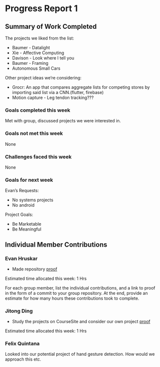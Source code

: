 # Progress Report 1

## Summary of Work Completed

The projects we liked from the list:
- Baumer - Datalight
- Xie - Affective Computing
- Davison - Look where I tell you
- Baumer - Framing
- Autonomous Small Cars

Other project ideas we’re considering:
- Grocr: An app that compares aggregate lists for competing stores by importing said list via a CNN.(flutter, firebase)
- Motion capture - Leg tendon tracking??? 

### Goals completed this week

Met with group, discussed projects we were interested in.

### Goals not met this week

None

### Challenges faced this week

None

### Goals for next week

Evan’s Requests:
- No systems projects
- No android

Project Goals:
- Be Marketable
- Be Meaningful

## Individual Member Contributions

### Evan Hruskar
- Made repository [proof](fa4101e13529b331c36f8348abee5a4663d77a6b)

Estimated time allocated this week: 1 Hrs



For each group member, list the individual contributions, and a link to proof in the form of a commit to your group repository. At the end, provide an estimate for how many hours these contributions took to complete.

### Jitong Ding

-  Study the projects on CourseSite and consider our own project [proof](https://coursesite.lehigh.edu/mod/folder/view.php?id=1791428)

Estimated time allocated this week: 1 Hrs


### Felix Quintana
Looked into our potential project of hand gesture detection. How would we approach this etc.